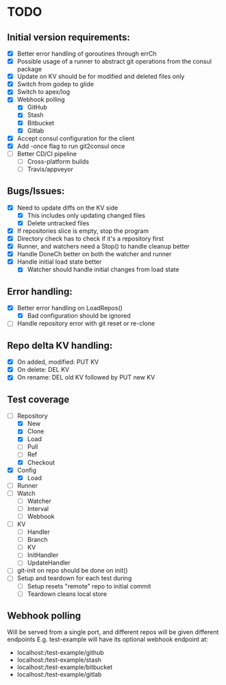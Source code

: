 # TODO

## Initial version requirements:
* [x] Better error handling of goroutines through errCh
* [x] Possible usage of a runner to abstract git operations from the consul package
* [x] Update on KV should be for modified and deleted files only
* [x] Switch from godep to glide
* [x] Switch to apex/log
* [x] Webhook polling
  * [x] GitHub
  * [x] Stash
  * [x] Bitbucket
  * [x] Gitlab
* [x] Accept consul configuration for the client
* [x] Add -once flag to run git2consul once
* [ ] Better CD/CI pipeline
  * [ ] Cross-platform builds
  * [ ] Travis/appveyor

## Bugs/Issues:
* [x] Need to update diffs on the KV side
  * [x] This includes only updating changed files
  * [x] Delete untracked files
* [x] If repositories slice is empty, stop the program
* [x] Directory check has to check if it's a repository first
* [x] Runner, and watchers need a Stop() to handle cleanup better
* [x] Handle DoneCh better on both the watcher and runner
* [x] Handle initial load state better
  * [x] Watcher should handle initial changes from load state

## Error handling:
* [x] Better error handling on LoadRepos()
  * [x] Bad configuration should be ignored
* [ ] Handle repository error with git reset or re-clone

## Repo delta KV handling:
* [x] On added, modified: PUT KV
* [x] On delete: DEL KV
* [x] On rename: DEL old KV followed by PUT new KV

## Test coverage
* [ ] Repository
  * [x] New
  * [x] Clone
  * [x] Load
  * [ ] Pull
  * [ ] Ref
  * [x] Checkout
* [x] Config
  * [x] Load
* [ ] Runner
* [ ] Watch
  * [ ] Watcher
  * [ ] Interval
  * [ ] Webhook
* [ ] KV
  * [ ] Handler
  * [ ] Branch
  * [ ] KV
  * [ ] InitHandler
  * [ ] UpdateHandler

* [ ] git-init on repo should be done on init()
* [ ] Setup and teardown for each test during
  * [ ] Setup resets "remote" repo to initial commit
  * [ ] Teardown cleans local store

## Webhook polling
Will be served from a single port, and different repos will be given different endpoints
E.g. test-example will have its optional webhook endpoint at:
* localhost:<port>/test-example/github
* localhost:<port>/test-example/stash
* localhost:<port>/test-example/bitbucket
* localhost:<port>/test-example/gitlab
